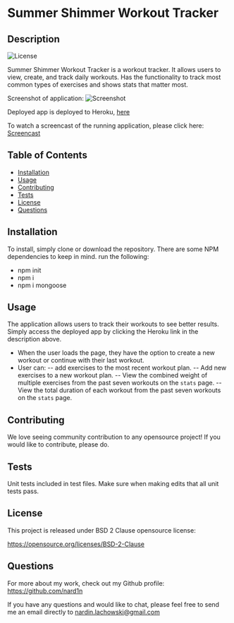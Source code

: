 # Summer Shimmer Workout Tracker

## Description
![License](https://img.shields.io/badge/License-BSD%202--Clause-blue.svg)

Summer Shimmer Workout Tracker is a workout tracker. It allows users to view, create, and track daily workouts. Has the functionality to track most common types of exercises and shows stats that matter most.

Screenshot of application:
![Screenshot](./../.png)

Deployed app is deployed to Heroku, [here](https://...herokuapp.com/)

To watch a screencast of the running application, please click here: [Screencast](...)

## Table of Contents

* [Installation](#Installation)
* [Usage](#Usage)
* [Contributing](#Contributing)
* [Tests](#Tests)
* [License](#License)
* [Questions](#Questions)

## Installation
To install, simply clone or download the repository. There are some NPM dependencies to keep in mind. 
run the following:
- npm init
- npm i
- npm i mongoose

## Usage
The application allows users to track their workouts to see better results. Simply access the deployed app by clicking the Heroku link in the description above.

- When the user loads the page, they have the option to create a new workout or continue with their last workout.
- User can:
-- add exercises to the most recent workout plan.
-- Add new exercises to a new workout plan.
-- View the combined weight of multiple exercises from the past seven workouts on the `stats` page.
-- View the total duration of each workout from the past seven workouts on the `stats` page.


## Contributing
We love seeing community contribution to any opensource project! If you would like to contribute, please do.

## Tests
Unit tests included in test files. Make sure when making edits that all unit tests pass.

## License
This project is released under BSD 2 Clause opensource license:

https://opensource.org/licenses/BSD-2-Clause

## Questions
For more about my work, check out my Github profile: https://github.com/nard1n

If you have any questions and would like to chat, please feel free to send me an email directly to nardin.lachowski@gmail.com